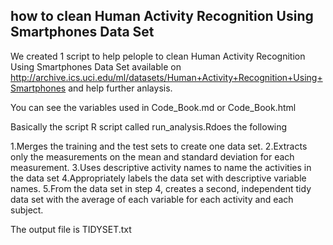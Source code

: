 how to clean Human Activity Recognition Using Smartphones Data Set
------------------------------------------------------------------

We created 1 script to help pelople to clean Human Activity Recognition
Using Smartphones Data Set available on
<http://archive.ics.uci.edu/ml/datasets/Human+Activity+Recognition+Using+Smartphones>
and help further anlaysis.

You can see the variables used in Code\_Book.md or Code\_Book.html

Basically the script R script called run\_analysis.Rdoes the following

1.Merges the training and the test sets to create one data set.
2.Extracts only the measurements on the mean and standard deviation for
each measurement. 3.Uses descriptive activity names to name the
activities in the data set 4.Appropriately labels the data set with
descriptive variable names. 5.From the data set in step 4, creates a
second, independent tidy data set with the average of each variable for
each activity and each subject.

The output file is TIDYSET.txt
